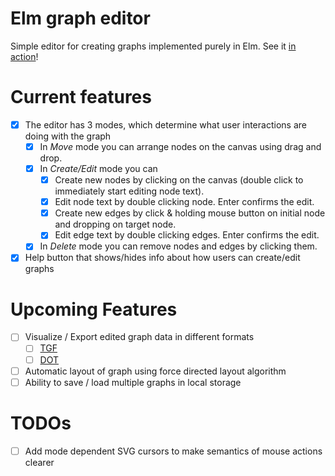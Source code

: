 # Elm graph editor

Simple editor for creating graphs implemented purely in Elm.
See it [in action](http://janhrcek.cz/graph-editor/)!

# Current features
- [x] The editor has 3 modes, which determine what user interactions are doing with the graph
    - [x] In *Move* mode you can arrange nodes on the canvas using drag and drop.
    - [x] In *Create/Edit* mode you can
        - [x] Create new nodes by clicking on the canvas (double click to immediately start editing node text).
        - [x] Edit node text by double clicking node. Enter confirms the edit.
        - [x] Create new edges by click & holding mouse button on initial node and dropping on target node.
        - [x] Edit edge text by double clicking edges. Enter confirms the edit.
    - [x] In *Delete* mode you can remove nodes and edges by clicking them.
- [x] Help button that shows/hides info about how users can create/edit graphs

# Upcoming Features
- [ ] Visualize / Export edited graph data in different formats
    - [ ] [TGF](https://en.wikipedia.org/wiki/Trivial_Graph_Format)
    - [ ] [DOT](https://en.wikipedia.org/wiki/DOT_(graph_description_language))
- [ ] Automatic layout of graph using force directed layout algorithm
- [ ] Ability to save / load multiple graphs in local storage

# TODOs
- [ ] Add mode dependent SVG cursors to make semantics of mouse actions clearer

